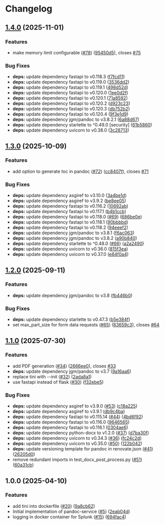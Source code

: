 # Changelog

## [1.4.0](https://github.com/SchweizerischeBundesbahnen/pandoc-service/compare/v1.3.0...v1.4.0) (2025-11-01)


### Features

* make memory limit configurable ([#78](https://github.com/SchweizerischeBundesbahnen/pandoc-service/issues/78)) ([95450d5](https://github.com/SchweizerischeBundesbahnen/pandoc-service/commit/95450d5c3ab05fac0bfe85d1be9bbf45e7d9bb08)), closes [#75](https://github.com/SchweizerischeBundesbahnen/pandoc-service/issues/75)


### Bug Fixes

* **deps:** update dependency fastapi to v0.118.3 ([f7fcd11](https://github.com/SchweizerischeBundesbahnen/pandoc-service/commit/f7fcd1165189073b6c9f256a4d8802c4c669bb6a))
* **deps:** update dependency fastapi to v0.119.0 ([3536dd2](https://github.com/SchweizerischeBundesbahnen/pandoc-service/commit/3536dd233587ac57a05309b5ef18b0c9d0b219e3))
* **deps:** update dependency fastapi to v0.119.1 ([498d52d](https://github.com/SchweizerischeBundesbahnen/pandoc-service/commit/498d52de679bf750a3cbc4007e5f31917819b9fb))
* **deps:** update dependency fastapi to v0.120.0 ([1ee0d2f](https://github.com/SchweizerischeBundesbahnen/pandoc-service/commit/1ee0d2f85a24a1773b83ee6ba578b4dd2ca8cb71))
* **deps:** update dependency fastapi to v0.120.1 ([71a8592](https://github.com/SchweizerischeBundesbahnen/pandoc-service/commit/71a8592cfce7daf7fa9fa9b460998a65d19f42f6))
* **deps:** update dependency fastapi to v0.120.2 ([d923c23](https://github.com/SchweizerischeBundesbahnen/pandoc-service/commit/d923c23771a93ceb5c222d98de46512a42d3b5ab))
* **deps:** update dependency fastapi to v0.120.3 ([db752b2](https://github.com/SchweizerischeBundesbahnen/pandoc-service/commit/db752b23221e7546f24473373e6ef82b3b5f7925))
* **deps:** update dependency fastapi to v0.120.4 ([9f3e1d9](https://github.com/SchweizerischeBundesbahnen/pandoc-service/commit/9f3e1d9aa828222ae0579a1e5fbe2de8607b1d79))
* **deps:** update dependency jgm/pandoc to v3.8.2.1 ([6a88d67](https://github.com/SchweizerischeBundesbahnen/pandoc-service/commit/6a88d67a678f5bf214f5e7dd4f13c8777f269833))
* **deps:** update dependency starlette to ^0.49.0 [security] ([61b5860](https://github.com/SchweizerischeBundesbahnen/pandoc-service/commit/61b5860544470dbd69e1ad53896e9989bb507173))
* **deps:** update dependency uvicorn to v0.38.0 ([3c28713](https://github.com/SchweizerischeBundesbahnen/pandoc-service/commit/3c28713681462160e43667c3d3ff903d05537cbd))

## [1.3.0](https://github.com/SchweizerischeBundesbahnen/pandoc-service/compare/v1.2.0...v1.3.0) (2025-10-09)


### Features

* add option to generate toc in pandoc ([#72](https://github.com/SchweizerischeBundesbahnen/pandoc-service/issues/72)) ([cc8407f](https://github.com/SchweizerischeBundesbahnen/pandoc-service/commit/cc8407fab9a8ae34617eaaa8d6c78df1037bc84d)), closes [#71](https://github.com/SchweizerischeBundesbahnen/pandoc-service/issues/71)


### Bug Fixes

* **deps:** update dependency asgiref to v3.10.0 ([3a4be1d](https://github.com/SchweizerischeBundesbahnen/pandoc-service/commit/3a4be1d64e0de85634eac275cb216177288fcbf9))
* **deps:** update dependency asgiref to v3.9.2 ([be8ee05](https://github.com/SchweizerischeBundesbahnen/pandoc-service/commit/be8ee056d45a9de0e55816af673eb9f949aaa89b))
* **deps:** update dependency fastapi to v0.116.2 ([10692ab](https://github.com/SchweizerischeBundesbahnen/pandoc-service/commit/10692ab817a7fc0cb168edc3db9192bd1a66651a))
* **deps:** update dependency fastapi to v0.117.1 ([b4b1ccb](https://github.com/SchweizerischeBundesbahnen/pandoc-service/commit/b4b1ccb99d81b5dca7d96628d8bbd3f314296fda))
* **deps:** update dependency fastapi to v0.118.0 ([#69](https://github.com/SchweizerischeBundesbahnen/pandoc-service/issues/69)) ([686be0e](https://github.com/SchweizerischeBundesbahnen/pandoc-service/commit/686be0ef2ffa7242be423fb94d6a85f1b0d9e635))
* **deps:** update dependency fastapi to v0.118.1 ([90bbbbd](https://github.com/SchweizerischeBundesbahnen/pandoc-service/commit/90bbbbd6bad2d45cc2e9f540b8f49e65085eeac7))
* **deps:** update dependency fastapi to v0.118.2 ([94eeef2](https://github.com/SchweizerischeBundesbahnen/pandoc-service/commit/94eeef2a5a604bce3023808a0452465952495e70))
* **deps:** update dependency jgm/pandoc to v3.8.1 ([f6ac063](https://github.com/SchweizerischeBundesbahnen/pandoc-service/commit/f6ac063605cb339d6d805ab897e3675f38ed9c56))
* **deps:** update dependency jgm/pandoc to v3.8.2 ([a90b840](https://github.com/SchweizerischeBundesbahnen/pandoc-service/commit/a90b840173758a874c874e2366048f3364293660))
* **deps:** update dependency starlette to ^0.48.0 ([#66](https://github.com/SchweizerischeBundesbahnen/pandoc-service/issues/66)) ([a2a2490](https://github.com/SchweizerischeBundesbahnen/pandoc-service/commit/a2a249014fee33c5ac2f2bd8576c839a7251f9c2))
* **deps:** update dependency uvicorn to v0.36.0 ([815f3ea](https://github.com/SchweizerischeBundesbahnen/pandoc-service/commit/815f3eadac3cb4deeebee2c59185030cba5d5346))
* **deps:** update dependency uvicorn to v0.37.0 ([e84f0a4](https://github.com/SchweizerischeBundesbahnen/pandoc-service/commit/e84f0a40701bc349fd4a044aa03dca87b5859e5f))

## [1.2.0](https://github.com/SchweizerischeBundesbahnen/pandoc-service/compare/v1.1.0...v1.2.0) (2025-09-11)


### Features

* **deps:** update dependency jgm/pandoc to v3.8 ([fb446b0](https://github.com/SchweizerischeBundesbahnen/pandoc-service/commit/fb446b0272dd4e70162506f10fa338504782e1af))


### Bug Fixes

* **deps:** update dependency starlette to v0.47.3 ([b5e384f](https://github.com/SchweizerischeBundesbahnen/pandoc-service/commit/b5e384f7649e9549a662d78d26ed34732a4efd82))
* set max_part_size for form data requests ([#65](https://github.com/SchweizerischeBundesbahnen/pandoc-service/issues/65)) ([83659c3](https://github.com/SchweizerischeBundesbahnen/pandoc-service/commit/83659c3363ce8172d3ef4ce30ca47290d8b38fd4)), closes [#64](https://github.com/SchweizerischeBundesbahnen/pandoc-service/issues/64)

## [1.1.0](https://github.com/SchweizerischeBundesbahnen/pandoc-service/compare/v1.0.0...v1.1.0) (2025-07-30)


### Features

* add PDF generation ([#34](https://github.com/SchweizerischeBundesbahnen/pandoc-service/issues/34)) ([2666ee0](https://github.com/SchweizerischeBundesbahnen/pandoc-service/commit/2666ee0d8d5589fd169923fa4d0d1db8bac4d5f4)), closes [#33](https://github.com/SchweizerischeBundesbahnen/pandoc-service/issues/33)
* **deps:** update dependency jgm/pandoc to v3.7 ([9a16aa6](https://github.com/SchweizerischeBundesbahnen/pandoc-service/commit/9a16aa6005b900281620c8c730848254ab955c8d))
* replace tini with --init ([#32](https://github.com/SchweizerischeBundesbahnen/pandoc-service/issues/32)) ([2ada8a1](https://github.com/SchweizerischeBundesbahnen/pandoc-service/commit/2ada8a1ef65f7ee83034ff9217b60ffa3b77cb23))
* use fastapi instead of flask ([#30](https://github.com/SchweizerischeBundesbahnen/pandoc-service/issues/30)) ([f32ebe5](https://github.com/SchweizerischeBundesbahnen/pandoc-service/commit/f32ebe5400d967dc90b9ea328ca5d1681dc88200))


### Bug Fixes

* **deps:** update dependency asgiref to v3.9.0 ([#53](https://github.com/SchweizerischeBundesbahnen/pandoc-service/issues/53)) ([c18a225](https://github.com/SchweizerischeBundesbahnen/pandoc-service/commit/c18a22513fcd6fbace2ec1ebb7a41eb037869add))
* **deps:** update dependency asgiref to v3.9.1 ([db9c4ba](https://github.com/SchweizerischeBundesbahnen/pandoc-service/commit/db9c4ba8c53dcce66a5c11998da9cc2300079c64))
* **deps:** update dependency fastapi to v0.115.14 ([#44](https://github.com/SchweizerischeBundesbahnen/pandoc-service/issues/44)) ([4bd6f92](https://github.com/SchweizerischeBundesbahnen/pandoc-service/commit/4bd6f9205b374c5fb8abfba0104877a6cae7e8ae))
* **deps:** update dependency fastapi to v0.116.0 ([9646565](https://github.com/SchweizerischeBundesbahnen/pandoc-service/commit/96465656eedb1b0a80f4677936df211b459361ab))
* **deps:** update dependency fastapi to v0.116.1 ([0304ae6](https://github.com/SchweizerischeBundesbahnen/pandoc-service/commit/0304ae6a05d7470004a31bf51c158b75b2eea973))
* **deps:** update dependency python-docx to v1.2.0 ([#37](https://github.com/SchweizerischeBundesbahnen/pandoc-service/issues/37)) ([d7ba30f](https://github.com/SchweizerischeBundesbahnen/pandoc-service/commit/d7ba30f2b36a55e0a40c7db26bd9483248aa09fa))
* **deps:** update dependency uvicorn to v0.34.3 ([#36](https://github.com/SchweizerischeBundesbahnen/pandoc-service/issues/36)) ([fc24c2d](https://github.com/SchweizerischeBundesbahnen/pandoc-service/commit/fc24c2d504cee2153446c139dcd4ca71d17e35e1))
* **deps:** update dependency uvicorn to v0.35.0 ([#50](https://github.com/SchweizerischeBundesbahnen/pandoc-service/issues/50)) ([122b042](https://github.com/SchweizerischeBundesbahnen/pandoc-service/commit/122b042cacf621fbdd43cc310b0573db647fd233))
* **deps:** update versioning template for pandoc in renovate.json ([#41](https://github.com/SchweizerischeBundesbahnen/pandoc-service/issues/41)) ([26205d0](https://github.com/SchweizerischeBundesbahnen/pandoc-service/commit/26205d01cfe68cdb7669a325c2ec5eee3e3c8c2c))
* remove redundant imports in test_docx_post_process.py ([#51](https://github.com/SchweizerischeBundesbahnen/pandoc-service/issues/51)) ([60a31cb](https://github.com/SchweizerischeBundesbahnen/pandoc-service/commit/60a31cbb05adf11bbcab398f39882cf14f951725))

## 1.0.0 (2025-04-10)


### Features

* add tini into dockerfile ([#20](https://github.com/SchweizerischeBundesbahnen/pandoc-service/issues/20)) ([9a8cb62](https://github.com/SchweizerischeBundesbahnen/pandoc-service/commit/9a8cb62de7674bbb04ea26662775498721fe50ec))
* Initial implementation of pandoc-service ([#5](https://github.com/SchweizerischeBundesbahnen/pandoc-service/issues/5)) ([2eab04d](https://github.com/SchweizerischeBundesbahnen/pandoc-service/commit/2eab04db8288e8d47f39ebc958f147b708d8f46d))
* logging in docker container for Splunk ([#15](https://github.com/SchweizerischeBundesbahnen/pandoc-service/issues/15)) ([694fac4](https://github.com/SchweizerischeBundesbahnen/pandoc-service/commit/694fac4004deb2526c3498fadce23e2fba43c54a))
